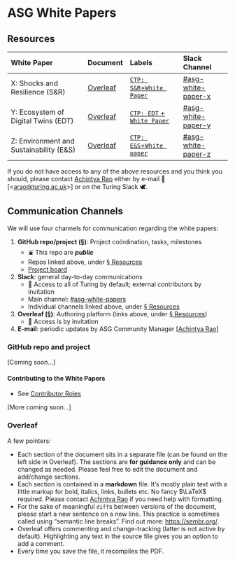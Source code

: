 # ASG White Papers

## Resources

| White Paper                             | Document                                                              | Labels                                                                                                                                                      | Slack Channel                                                                            |
|:----------------------------------------|:----------------------------------------------------------------------|:------------------------------------------------------------------------------------------------------------------------------------------------------------|:-----------------------------------------------------------------------------------------|
| X: Shocks and Resilience (S&R)          | [Overleaf](https://www.overleaf.com/project/61f2d68fc1673471017a0445) | [`CTP: S&R`+`White Paper`](https://github.com/alan-turing-institute/asg-community/issues?q=is%3Aissue+label%3A%22White+Paper%22+label%3A%22CTP%3A+S%26R%22) | [#asg-white-paper-x](https://alan-turing-institute.slack.com/messages/asg-white-paper-x) |
| Y: Ecosystem of Digital Twins (EDT)     | [Overleaf](https://www.overleaf.com/project/61f2d6aec1673427a27a0817) | [`CTP: EDT` + `White Paper`](https://github.com/alan-turing-institute/asg-community/issues?q=is%3Aissue+label%3A%22White+Paper%22+label%3A%22CTP%3A+EDT%22) | [#asg-white-paper-y](https://alan-turing-institute.slack.com/messages/asg-white-paper-y) |
| Z: Environment and Sustainability (E&S) | [Overleaf](https://www.overleaf.com/project/61f2d6b6c167340d227a0908) | [`CTP: E&S`+`White paper`](https://github.com/alan-turing-institute/asg-community/issues?q=is%3Aissue+label%3A%22White+Paper%22+label%3A%22CTP%3A+E%26S%22) | [#asg-white-paper-z](https://alan-turing-institute.slack.com/messages/asg-white-paper-z) |

If you do not have access to any of the above resources and you think you should, please contact [Achintya Rao](https://github.com/RaoOfPhysics) either by e-mail 📧 [&lt;[arao@turing.ac.uk](mailto:arao@turing.ac.uk)&gt;] or on the Turing Slack 🕊.

## Communication Channels

We will use four channels for communication regarding the white papers:

1. **GitHub repo/project ([&sect;](#github-repos-and-projects))**: Project coördination, tasks, milestones
   - ⛲️ This repo are **_public_**
   - Repos linked above, under [&sect;&nbsp;Resources](#resources)
   - [Project board](https://github.com/orgs/alan-turing-institute/projects/10/)
1. **Slack**: general day-to-day communications
   - 🔐 Access to all of Turing by default; external contributors by invitation
   - Main channel: [#asg-white-papers](https://alan-turing-institute.slack.com/messages/asg-white-papers)
   - Individual channels linked above, under [&sect;&nbsp;Resources](#resources)
1. **Overleaf ([&sect;](#overleaf))**: Authoring platform (links above, under [&sect;&nbsp;Resources](#resources))
   - 🚧 Access is by invitation
1. **E-mail**: periodic updates by ASG Community Manager [[Achintya Rao](https://github.com/RaoOfPhysics)]

### GitHub repo and project

[Coming soon…]

#### Contributing to the White Papers

- See [Contributor Roles](contributor-roles.md)

[More coming soon…]

### Overleaf

A few pointers:

- Each section of the document sits in a separate file (can be found on the left side in Overleaf).
  The sections are **for guidance only** and can be changed as needed.
  Please feel free to edit the document and add/change sections.
- Each section is contained in a **markdown** file.
  It’s mostly plain text with a little markup for bold, italics, links, bullets etc.
  No fancy $\LaTeX$ required.
  Please contact [Achintya Rao](https://github.com/RaoOfPhysics) if you need help with formatting.
- For the sake of meaningful `diff`s between versions of the document, please start a new sentence on a new line.
  This practice is sometimes called using “semantic line breaks”.
  Find out more: <https://sembr.org/>.
- Overleaf offers commenting and change-tracking (latter is not active by default).
  Highlighting any text in the source file gives you an option to add a comment.
- Every time you save the file, it recompiles the PDF.

